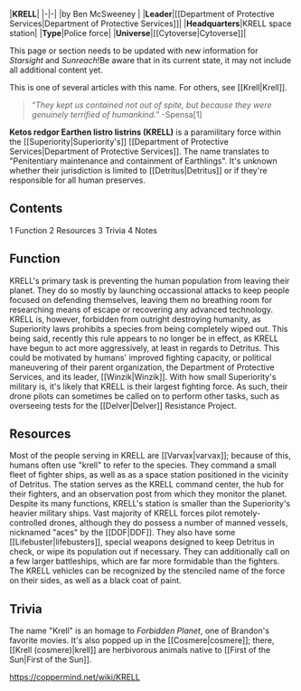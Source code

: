 |**KRELL**|
|-|-|
|by  Ben McSweeney |
|**Leader**|[[Department of Protective Services\|Department of Protective Services]]|
|**Headquarters**|KRELL space station|
|**Type**|Police force|
|**Universe**|[[Cytoverse\|Cytoverse]]|

This page or section needs to be updated with new information for *Starsight* and *Sunreach*!Be aware that in its current state, it may not include all additional content yet.

This is one of several articles with this name. For others, see [[Krell\|Krell]].
>“*They kept us contained not out of spite, but because they were genuinely terrified of humankind.*”
\-Spensa[1]


**Ketos redgor Earthen listro listrins (KRELL)** is a paramilitary force within the [[Superiority\|Superiority's]] [[Department of Protective Services\|Department of Protective Services]]. The name translates to "Penitentiary maintenance and containment of Earthlings". It's unknown whether their jurisdiction is limited to [[Detritus\|Detritus]] or if they're responsible for all human preserves.

## Contents

1 Function
2 Resources
3 Trivia
4 Notes


## Function
KRELL's primary task is preventing the human population from leaving their planet. They do so mostly by launching occassional attacks to keep people focused on defending themselves, leaving them no breathing room for researching means of escape or recovering any advanced technology. KRELL is, however, forbidden from outright destroying humanity, as Superiority laws prohibits a species from being completely wiped out.
This being said, recently this rule appears to no longer be in effect, as KRELL have begun to act more aggressively, at least in regards to Detritus. This could be motivated by humans' improved fighting capacity, or political maneuvering of their parent organization, the Department of Protective Services, and its leader, [[Winzik\|Winzik]].
With how small Superiority's military is, it's likely that KRELL is their largest fighting force. As such, their drone pilots can sometimes be called on to perform other tasks, such as overseeing tests for the [[Delver\|Delver]] Resistance Project.

## Resources
Most of the people serving in KRELL are [[Varvax\|varvax]]; because of this, humans often use "krell" to refer to the species. They command a small fleet of fighter ships, as well as as a space station positioned in the vicinity of Detritus. The station serves as the KRELL command center, the hub for their fighters, and an observation post from which they monitor the planet. Despite its many functions, KRELL's station is smaller than the Superiority's heavier military ships.
Vast majority of KRELL forces pilot remotely-controlled drones, although they do possess a number of manned vessels, nicknamed "aces" by the [[DDF\|DDF]]. They also have some [[Lifebuster\|lifebusters]], special weapons designed to keep Detritus in check, or wipe its population out if necessary. They can additionally call on a few larger battleships, which are far more formidable than the fighters. The KRELL vehicles can be recognized by the stenciled name of the force on their sides, as well as a black coat of paint.

## Trivia
The name "Krell" is an homage to *Forbidden Planet*, one of Brandon's favorite movies. It's also popped up in the [[Cosmere\|cosmere]]; there, [[Krell (cosmere)\|krell]] are herbivorous animals native to [[First of the Sun\|First of the Sun]].


https://coppermind.net/wiki/KRELL